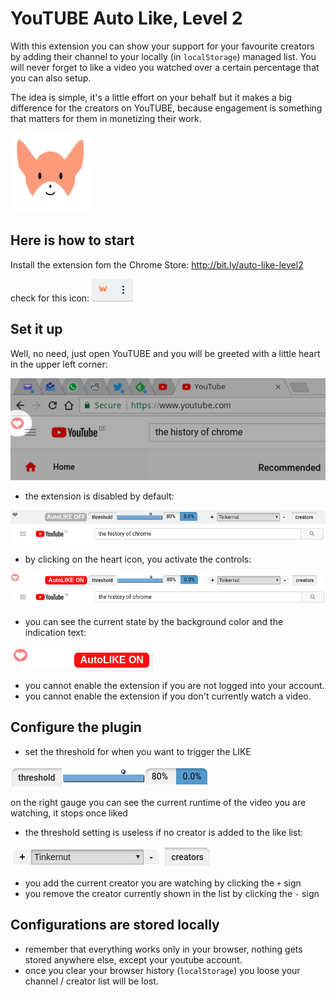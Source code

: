 # YouTUBE Auto Like, Level 2

With this extension you can show your support for your favourite creators by adding their channel to your locally (in `localStorage`) managed list.
You will never forget to like a video you watched over a certain percentage that you can also setup.

The idea is simple, it's a little effort on your behalf but it makes a big difference for the creators on YouTUBE, because engagement is something that matters  for them in monetizing their work. 

![](icon128.png)

## Here is how to start
 
Install the extension fom the Chrome Store: http://bit.ly/auto-like-level2

check for this icon: ![](screenshots/bar_icon.png)

## Set it up

Well, no need, just open YouTUBE and you will be greeted with a little heart in the upper left corner:

![](screenshots/main_anchor.png)

- the extension is disabled by default:

![](screenshots/header_deactivated.png)

- by clicking on the heart icon, you activate the controls:

![](screenshots/header_activated.png)

- you can see the current state by the background color and the indication text:

![](screenshots/activated_extension.png)

- you cannot enable the extension if you are not logged into your account.
- you cannot enable the extension if you don't currently watch a video.

## Configure the plugin

- set the threshold for when you want to trigger the LIKE

![](screenshots/set_threshold.png)

on the right gauge you can see the current runtime of the video you are watching, it stops once liked

- the threshold setting is useless if no creator is added to the like list:

![](screenshots/manage_list.png)

- you add the current creator you are watching by clicking the `+` sign
- you remove the creator currently shown in the list by clicking the `-` sign

## Configurations are stored locally

- remember that everything works only in your browser, nothing gets stored anywhere else, except your youtube account.
- once you clear your browser history (`localStorage`) you loose your channel / creator list will be lost.
 
